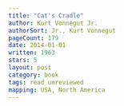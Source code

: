 ```yaml
---
title: "Cat's Cradle"
author: Kurt Vonnegut Jr.
authorSort: Jr., Kurt Vonnegut
pageCount: 179
date: 2014-01-01
written: 1963
stars: 5
layout: post
category: book
tags: read unreviewed
mapping: USA, North America
---
```

